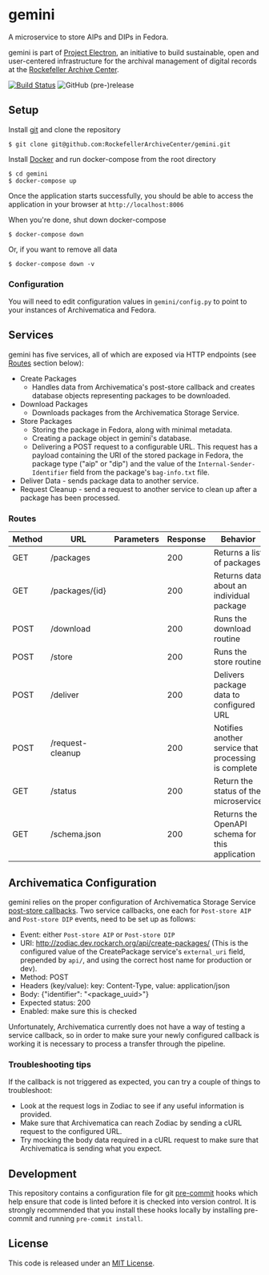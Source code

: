 # gemini
A microservice to store AIPs and DIPs in Fedora.

gemini is part of [Project Electron](https://github.com/RockefellerArchiveCenter/project_electron), an initiative to build sustainable, open and user-centered infrastructure for the archival management of digital records at the [Rockefeller Archive Center](http://rockarch.org/).

[![Build Status](https://travis-ci.org/RockefellerArchiveCenter/gemini.svg?branch=base)](https://travis-ci.org/RockefellerArchiveCenter/gemini)
![GitHub (pre-)release](https://img.shields.io/github/release/RockefellerArchiveCenter/gemini/all.svg)

## Setup

Install [git](https://git-scm.com/) and clone the repository

    $ git clone git@github.com:RockefellerArchiveCenter/gemini.git

Install [Docker](https://store.docker.com/search?type=edition&offering=community) and run docker-compose from the root directory

    $ cd gemini
    $ docker-compose up

Once the application starts successfully, you should be able to access the application in your browser at `http://localhost:8006`

When you're done, shut down docker-compose

    $ docker-compose down

Or, if you want to remove all data

    $ docker-compose down -v


### Configuration

You will need to edit configuration values in `gemini/config.py` to point to your instances of Archivematica and Fedora.


## Services

gemini has five services, all of which are exposed via HTTP endpoints (see [Routes](#routes) section below):

* Create Packages
  * Handles data from Archivematica's post-store callback and creates database
    objects representing packages to be downloaded.
* Download Packages
  * Downloads packages from the Archivematica Storage Service.
* Store Packages
  * Storing the package in Fedora, along with minimal metadata.
  * Creating a package object in gemini's database.
  * Delivering a POST request to a configurable URL. This request has a payload containing the URI of the stored package in Fedora, the package type ("aip" or "dip") and the value of the `Internal-Sender-Identifier` field from the package's `bag-info.txt` file.
* Deliver Data - sends package data to another service.
* Request Cleanup - send a request to another service to clean up after a package has been processed.

### Routes

| Method | URL | Parameters | Response  | Behavior  |
|--------|-----|---|---|---|
|GET|/packages| |200|Returns a list of packages|
|GET|/packages/{id}| |200|Returns data about an individual package|
|POST|/download||200|Runs the download routine|
|POST|/store||200|Runs the store routine|
|POST|/deliver||200|Delivers package data to configured URL|
|POST|/request-cleanup||200|Notifies another service that processing is complete|
|GET|/status||200|Return the status of the microservice|
|GET|/schema.json||200|Returns the OpenAPI schema for this application|


## Archivematica Configuration

gemini relies on the proper configuration of Archivematica Storage Service [post-store callbacks](https://www.archivematica.org/en/docs/storage-service-0.16/administrators/#service-callbacks). Two service callbacks, one each for `Post-store AIP` and `Post-store DIP` events, need to be set up as follows:

- Event: either `Post-store AIP` or `Post-store DIP`
- URI: http://zodiac.dev.rockarch.org/api/create-packages/ (This is the configured value of the CreatePackage service's `external_uri` field, prepended by `api/`, and using the correct host name for production or dev).
- Method: POST
- Headers (key/value): key: Content-Type, value: application/json
- Body: {"identifier": "<package_uuid>"}
- Expected status: 200
- Enabled: make sure this is checked

Unfortunately, Archivematica currently does not have a way of testing a service callback, so in order to make sure your newly configured callback is working it is necessary to process a transfer through the pipeline.

### Troubleshooting tips
If the callback is not triggered as expected, you can try a couple of things to troubleshoot:
- Look at the request logs in Zodiac to see if any useful information is provided.
- Make sure that Archivematica can reach Zodiac by sending a cURL request to the configured URL.
- Try mocking the body data required in a cURL request to make sure that Archivematica is sending what you expect.


## Development

This repository contains a configuration file for git [pre-commit](https://pre-commit.com/) hooks which help ensure that code is linted before it is checked into version control. It is strongly recommended that you install these hooks locally by installing pre-commit and running `pre-commit install`.

## License

This code is released under an [MIT License](LICENSE).
